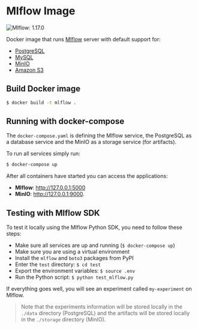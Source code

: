 # Mlflow Image

![Mlflow: 1.17.0](https://img.shields.io/badge/Mlflow-1.17.0-informational?style=flat-square)

Docker image that runs [Mlflow](https://www.mlflow.org/) server with default support for:

- [PostgreSQL](https://www.postgresql.org/)
- [MySQL](https://www.mysql.com/)
- [MinIO](https://min.io/)
- [Amazon S3](https://aws.amazon.com/s3/)

## Build Docker image

```sh
$ docker build -t mlflow .
```

## Running with docker-compose

The `docker-compose.yaml` is defining the Mlflow service, the PostgreSQL as a database service and the MinIO as a storage service (for artifacts).

To run all services simply run:

```sh
$ docker-compose up
```

After all containers have started you can access the applications:
- **Mlflow**: http://127.0.0.1:5000
- **MinIO**: http://127.0.0.1:9000.

## Testing with Mlflow SDK

To test it locally using the Mlflow Python SDK, you need to follow these steps:

- Make sure all services are up and running (`$ docker-compose up`)
- Make sure you are using a virtual environment
- Install the `mlflow` and `boto3` packages from PyPI
- Enter the `test` directory: `$ cd test`
- Export the environment variables: `$ source .env`
- Run the Python script: `$ python test_mlflow.py`

If everything goes well, you will see an experiment called `my-experiment` on Mlflow.

> Note that the experiments information will be stored locally in the `./data` directory (PostgreSQL) and the artifacts will be stored locally in the `./storage` directory (MinIO).
